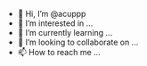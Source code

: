 - 👋 Hi, I’m @acuppp
- 👀 I’m interested in ...
- 🌱 I’m currently learning ...
- 💞️ I’m looking to collaborate on ...
- 📫 How to reach me ...

<!---
acuppp/acuppp is a ✨ special ✨ repository because its `README.md` (this file) appears on your GitHub profile.
You can click the Preview link to take a look at your changes.
--->
